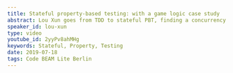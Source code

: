 ```yaml
---
title: Stateful property-based testing: with a game logic case study
abstract: Lou Xun goes from TDD to stateful PBT, finding a concurrency bug (among many others) with it, and finally shows how to write one such test yourself.
speaker_id: lou-xun
type: video
youtube_id: 2yyPv8ahMHg
keywords: Stateful, Property, Testing
date: 2019-07-18
tags: Code BEAM Lite Berlin
---
```



